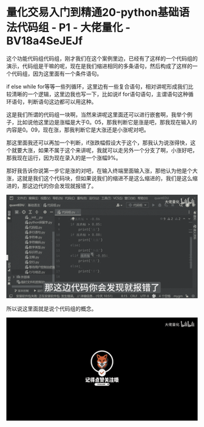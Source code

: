 # 量化交易入门到精通20-python基础语法代码组 - P1 - 大佬量化 - BV18a4SeJEJf

这个功能代码组代码组，刚才我们在这个案例里边，已经有了这样的一个代码组的演示，代码组是干嘛的呢，现在是我们缩进相同的多条语句，然后构成了这样的一个代码组，因为这里面有一个条件语句。

if else while for等等一些列循环，这里边有一些复合语句，相对讲呢形成我们比较清晰的一个逻辑，这里边我也写一下，比如说if for语句语句，主谓语句这种循环语句，判断语句这边都可以用这种。

这是我们所谓的代码组一块啊，当然来讲呢这里面还可以进行嵌套啊，我举个例子，比如说他这里边是涨幅是大于0。05，那我判断它是涨是吧，那我现在输入的内容是0。09，现在涨，那我判断它是大涨还是小涨呢对吧。

那这里面我还可以再加一个判断，if涨跌幅假设大于这个，那我认为说涨得快，这个就要大涨，如果不属于这个来讲呢，我就可以走另外一个分支了啊，小涨好吧，那我现在运行，因为现在录入的是一个涨幅9%。

那好我告诉你说第一步它是涨的对吧，在输入终端里面输入涨，那他认为他是个大涨，这就是我们这个代码块，但如果说我们的缩进不是这么缩进的，我们是这么缩进的，那这边代的你会发现就报错了。



![](img/2d9ad0e5176aa69f7d362119173d3856_1.png)

所以说这里面就是说个代码组的概念。

![](img/2d9ad0e5176aa69f7d362119173d3856_3.png)